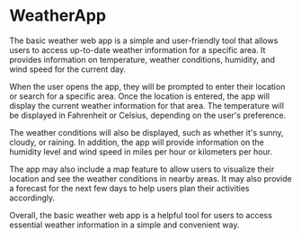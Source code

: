 # WeatherApp

The basic weather web app is a simple and user-friendly tool that allows users to access up-to-date weather information for a specific area. It provides information on temperature, weather conditions, humidity, and wind speed for the current day.

When the user opens the app, they will be prompted to enter their location or search for a specific area. Once the location is entered, the app will display the current weather information for that area. The temperature will be displayed in Fahrenheit or Celsius, depending on the user's preference.

The weather conditions will also be displayed, such as whether it's sunny, cloudy, or raining. In addition, the app will provide information on the humidity level and wind speed in miles per hour or kilometers per hour.

The app may also include a map feature to allow users to visualize their location and see the weather conditions in nearby areas. It may also provide a forecast for the next few days to help users plan their activities accordingly.

Overall, the basic weather web app is a helpful tool for users to access essential weather information in a simple and convenient way.